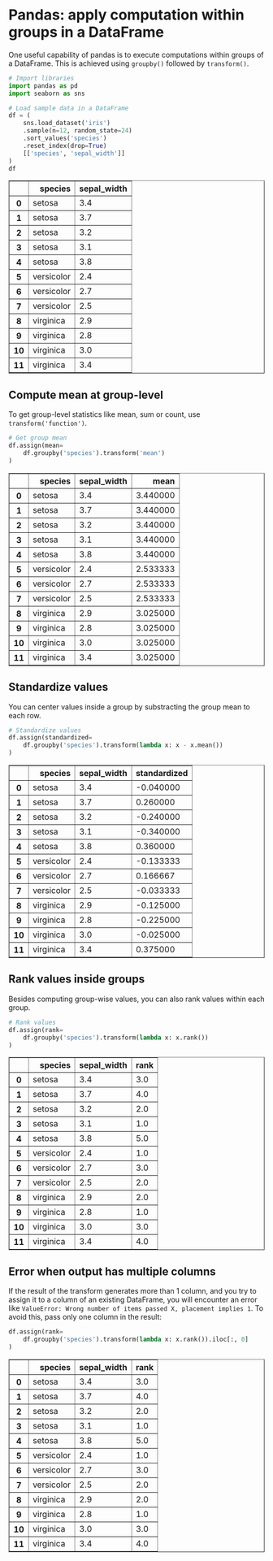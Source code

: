 # Pandas: apply computation within groups in a DataFrame

One useful capability of pandas is to execute computations within groups of a DataFrame. This is achieved using `groupby()` followed by `transform()`.

```python
# Import libraries
import pandas as pd
import seaborn as sns

# Load sample data in a DataFrame
df = (
    sns.load_dataset('iris')
    .sample(n=12, random_state=24)
    .sort_values('species')
    .reset_index(drop=True)
    [['species', 'sepal_width']]
)
df
```

<div>

<table border="1" class="dataframe">
  <thead>
    <tr style="text-align: right;">
      <th></th>
      <th>species</th>
      <th>sepal_width</th>
    </tr>
  </thead>
  <tbody>
    <tr>
      <th>0</th>
      <td>setosa</td>
      <td>3.4</td>
    </tr>
    <tr>
      <th>1</th>
      <td>setosa</td>
      <td>3.7</td>
    </tr>
    <tr>
      <th>2</th>
      <td>setosa</td>
      <td>3.2</td>
    </tr>
    <tr>
      <th>3</th>
      <td>setosa</td>
      <td>3.1</td>
    </tr>
    <tr>
      <th>4</th>
      <td>setosa</td>
      <td>3.8</td>
    </tr>
    <tr>
      <th>5</th>
      <td>versicolor</td>
      <td>2.4</td>
    </tr>
    <tr>
      <th>6</th>
      <td>versicolor</td>
      <td>2.7</td>
    </tr>
    <tr>
      <th>7</th>
      <td>versicolor</td>
      <td>2.5</td>
    </tr>
    <tr>
      <th>8</th>
      <td>virginica</td>
      <td>2.9</td>
    </tr>
    <tr>
      <th>9</th>
      <td>virginica</td>
      <td>2.8</td>
    </tr>
    <tr>
      <th>10</th>
      <td>virginica</td>
      <td>3.0</td>
    </tr>
    <tr>
      <th>11</th>
      <td>virginica</td>
      <td>3.4</td>
    </tr>
  </tbody>
</table>
</div>

## Compute mean at group-level

To get group-level statistics like mean, sum or count, use `transform('function')`.

```python
# Get group mean
df.assign(mean=
    df.groupby('species').transform('mean')
)
```

<div>

<table border="1" class="dataframe">
  <thead>
    <tr style="text-align: right;">
      <th></th>
      <th>species</th>
      <th>sepal_width</th>
      <th>mean</th>
    </tr>
  </thead>
  <tbody>
    <tr>
      <th>0</th>
      <td>setosa</td>
      <td>3.4</td>
      <td>3.440000</td>
    </tr>
    <tr>
      <th>1</th>
      <td>setosa</td>
      <td>3.7</td>
      <td>3.440000</td>
    </tr>
    <tr>
      <th>2</th>
      <td>setosa</td>
      <td>3.2</td>
      <td>3.440000</td>
    </tr>
    <tr>
      <th>3</th>
      <td>setosa</td>
      <td>3.1</td>
      <td>3.440000</td>
    </tr>
    <tr>
      <th>4</th>
      <td>setosa</td>
      <td>3.8</td>
      <td>3.440000</td>
    </tr>
    <tr>
      <th>5</th>
      <td>versicolor</td>
      <td>2.4</td>
      <td>2.533333</td>
    </tr>
    <tr>
      <th>6</th>
      <td>versicolor</td>
      <td>2.7</td>
      <td>2.533333</td>
    </tr>
    <tr>
      <th>7</th>
      <td>versicolor</td>
      <td>2.5</td>
      <td>2.533333</td>
    </tr>
    <tr>
      <th>8</th>
      <td>virginica</td>
      <td>2.9</td>
      <td>3.025000</td>
    </tr>
    <tr>
      <th>9</th>
      <td>virginica</td>
      <td>2.8</td>
      <td>3.025000</td>
    </tr>
    <tr>
      <th>10</th>
      <td>virginica</td>
      <td>3.0</td>
      <td>3.025000</td>
    </tr>
    <tr>
      <th>11</th>
      <td>virginica</td>
      <td>3.4</td>
      <td>3.025000</td>
    </tr>
  </tbody>
</table>
</div>

## Standardize values

You can center values inside a group by substracting the group mean to each row.

```python
# Standardize values
df.assign(standardized=
    df.groupby('species').transform(lambda x: x - x.mean())
)
```

<div>

<table border="1" class="dataframe">
  <thead>
    <tr style="text-align: right;">
      <th></th>
      <th>species</th>
      <th>sepal_width</th>
      <th>standardized</th>
    </tr>
  </thead>
  <tbody>
    <tr>
      <th>0</th>
      <td>setosa</td>
      <td>3.4</td>
      <td>-0.040000</td>
    </tr>
    <tr>
      <th>1</th>
      <td>setosa</td>
      <td>3.7</td>
      <td>0.260000</td>
    </tr>
    <tr>
      <th>2</th>
      <td>setosa</td>
      <td>3.2</td>
      <td>-0.240000</td>
    </tr>
    <tr>
      <th>3</th>
      <td>setosa</td>
      <td>3.1</td>
      <td>-0.340000</td>
    </tr>
    <tr>
      <th>4</th>
      <td>setosa</td>
      <td>3.8</td>
      <td>0.360000</td>
    </tr>
    <tr>
      <th>5</th>
      <td>versicolor</td>
      <td>2.4</td>
      <td>-0.133333</td>
    </tr>
    <tr>
      <th>6</th>
      <td>versicolor</td>
      <td>2.7</td>
      <td>0.166667</td>
    </tr>
    <tr>
      <th>7</th>
      <td>versicolor</td>
      <td>2.5</td>
      <td>-0.033333</td>
    </tr>
    <tr>
      <th>8</th>
      <td>virginica</td>
      <td>2.9</td>
      <td>-0.125000</td>
    </tr>
    <tr>
      <th>9</th>
      <td>virginica</td>
      <td>2.8</td>
      <td>-0.225000</td>
    </tr>
    <tr>
      <th>10</th>
      <td>virginica</td>
      <td>3.0</td>
      <td>-0.025000</td>
    </tr>
    <tr>
      <th>11</th>
      <td>virginica</td>
      <td>3.4</td>
      <td>0.375000</td>
    </tr>
  </tbody>
</table>
</div>

## Rank values inside groups

Besides computing group-wise values, you can also rank values within each group.

```python
# Rank values
df.assign(rank=
    df.groupby('species').transform(lambda x: x.rank())
)
```

<div>

<table border="1" class="dataframe">
  <thead>
    <tr style="text-align: right;">
      <th></th>
      <th>species</th>
      <th>sepal_width</th>
      <th>rank</th>
    </tr>
  </thead>
  <tbody>
    <tr>
      <th>0</th>
      <td>setosa</td>
      <td>3.4</td>
      <td>3.0</td>
    </tr>
    <tr>
      <th>1</th>
      <td>setosa</td>
      <td>3.7</td>
      <td>4.0</td>
    </tr>
    <tr>
      <th>2</th>
      <td>setosa</td>
      <td>3.2</td>
      <td>2.0</td>
    </tr>
    <tr>
      <th>3</th>
      <td>setosa</td>
      <td>3.1</td>
      <td>1.0</td>
    </tr>
    <tr>
      <th>4</th>
      <td>setosa</td>
      <td>3.8</td>
      <td>5.0</td>
    </tr>
    <tr>
      <th>5</th>
      <td>versicolor</td>
      <td>2.4</td>
      <td>1.0</td>
    </tr>
    <tr>
      <th>6</th>
      <td>versicolor</td>
      <td>2.7</td>
      <td>3.0</td>
    </tr>
    <tr>
      <th>7</th>
      <td>versicolor</td>
      <td>2.5</td>
      <td>2.0</td>
    </tr>
    <tr>
      <th>8</th>
      <td>virginica</td>
      <td>2.9</td>
      <td>2.0</td>
    </tr>
    <tr>
      <th>9</th>
      <td>virginica</td>
      <td>2.8</td>
      <td>1.0</td>
    </tr>
    <tr>
      <th>10</th>
      <td>virginica</td>
      <td>3.0</td>
      <td>3.0</td>
    </tr>
    <tr>
      <th>11</th>
      <td>virginica</td>
      <td>3.4</td>
      <td>4.0</td>
    </tr>
  </tbody>
</table>
</div>

## Error when output has multiple columns

If the result of the transform generates more than 1 column, and you try to assign it to a column of an existing DataFrame, you will encounter an error like `ValueError: Wrong number of items passed X, placement implies 1`. To avoid this, pass only one column in the result:

```python
df.assign(rank=
    df.groupby('species').transform(lambda x: x.rank()).iloc[:, 0]
)
```

<div>

<table border="1" class="dataframe">
  <thead>
    <tr style="text-align: right;">
      <th></th>
      <th>species</th>
      <th>sepal_width</th>
      <th>rank</th>
    </tr>
  </thead>
  <tbody>
    <tr>
      <th>0</th>
      <td>setosa</td>
      <td>3.4</td>
      <td>3.0</td>
    </tr>
    <tr>
      <th>1</th>
      <td>setosa</td>
      <td>3.7</td>
      <td>4.0</td>
    </tr>
    <tr>
      <th>2</th>
      <td>setosa</td>
      <td>3.2</td>
      <td>2.0</td>
    </tr>
    <tr>
      <th>3</th>
      <td>setosa</td>
      <td>3.1</td>
      <td>1.0</td>
    </tr>
    <tr>
      <th>4</th>
      <td>setosa</td>
      <td>3.8</td>
      <td>5.0</td>
    </tr>
    <tr>
      <th>5</th>
      <td>versicolor</td>
      <td>2.4</td>
      <td>1.0</td>
    </tr>
    <tr>
      <th>6</th>
      <td>versicolor</td>
      <td>2.7</td>
      <td>3.0</td>
    </tr>
    <tr>
      <th>7</th>
      <td>versicolor</td>
      <td>2.5</td>
      <td>2.0</td>
    </tr>
    <tr>
      <th>8</th>
      <td>virginica</td>
      <td>2.9</td>
      <td>2.0</td>
    </tr>
    <tr>
      <th>9</th>
      <td>virginica</td>
      <td>2.8</td>
      <td>1.0</td>
    </tr>
    <tr>
      <th>10</th>
      <td>virginica</td>
      <td>3.0</td>
      <td>3.0</td>
    </tr>
    <tr>
      <th>11</th>
      <td>virginica</td>
      <td>3.4</td>
      <td>4.0</td>
    </tr>
  </tbody>
</table>
</div>

